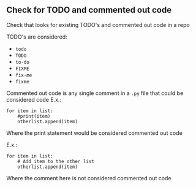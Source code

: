 ## Check for TODO and commented out code

Check that looks for existing TODO's and commented out code in a repo

TODO's are considered:
 - `todo`
 - `TODO`
 - `to-do`
 - `FIXME`
 - `fix-me`
 - `fixme`

Commented out code is any single comment in a `.py` file that could be considered code
E.x.:
```
for item in list:
    #print(item)
    otherlist.append(item)
```
Where the print statement would be considered commented out code

E.x.:
```
for item in list:
    # Add item to the other list
    otherlist.append(item)
```
Where the comment here is not considered commented out code
